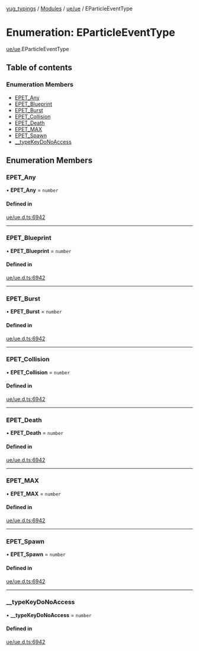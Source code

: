 [yug_typings](../README.md) / [Modules](../modules.md) / [ue/ue](../modules/ue_ue.md) / EParticleEventType

# Enumeration: EParticleEventType

[ue/ue](../modules/ue_ue.md).EParticleEventType

## Table of contents

### Enumeration Members

- [EPET\_Any](ue_ue.EParticleEventType.md#epet_any)
- [EPET\_Blueprint](ue_ue.EParticleEventType.md#epet_blueprint)
- [EPET\_Burst](ue_ue.EParticleEventType.md#epet_burst)
- [EPET\_Collision](ue_ue.EParticleEventType.md#epet_collision)
- [EPET\_Death](ue_ue.EParticleEventType.md#epet_death)
- [EPET\_MAX](ue_ue.EParticleEventType.md#epet_max)
- [EPET\_Spawn](ue_ue.EParticleEventType.md#epet_spawn)
- [\_\_typeKeyDoNoAccess](ue_ue.EParticleEventType.md#__typekeydonoaccess)

## Enumeration Members

### EPET\_Any

• **EPET\_Any** = `number`

#### Defined in

[ue/ue.d.ts:6942](https://github.com/YugMetaverse/yug_typings/blob/b7d9b19/ue/ue.d.ts#L6942)

___

### EPET\_Blueprint

• **EPET\_Blueprint** = `number`

#### Defined in

[ue/ue.d.ts:6942](https://github.com/YugMetaverse/yug_typings/blob/b7d9b19/ue/ue.d.ts#L6942)

___

### EPET\_Burst

• **EPET\_Burst** = `number`

#### Defined in

[ue/ue.d.ts:6942](https://github.com/YugMetaverse/yug_typings/blob/b7d9b19/ue/ue.d.ts#L6942)

___

### EPET\_Collision

• **EPET\_Collision** = `number`

#### Defined in

[ue/ue.d.ts:6942](https://github.com/YugMetaverse/yug_typings/blob/b7d9b19/ue/ue.d.ts#L6942)

___

### EPET\_Death

• **EPET\_Death** = `number`

#### Defined in

[ue/ue.d.ts:6942](https://github.com/YugMetaverse/yug_typings/blob/b7d9b19/ue/ue.d.ts#L6942)

___

### EPET\_MAX

• **EPET\_MAX** = `number`

#### Defined in

[ue/ue.d.ts:6942](https://github.com/YugMetaverse/yug_typings/blob/b7d9b19/ue/ue.d.ts#L6942)

___

### EPET\_Spawn

• **EPET\_Spawn** = `number`

#### Defined in

[ue/ue.d.ts:6942](https://github.com/YugMetaverse/yug_typings/blob/b7d9b19/ue/ue.d.ts#L6942)

___

### \_\_typeKeyDoNoAccess

• **\_\_typeKeyDoNoAccess** = `number`

#### Defined in

[ue/ue.d.ts:6942](https://github.com/YugMetaverse/yug_typings/blob/b7d9b19/ue/ue.d.ts#L6942)
